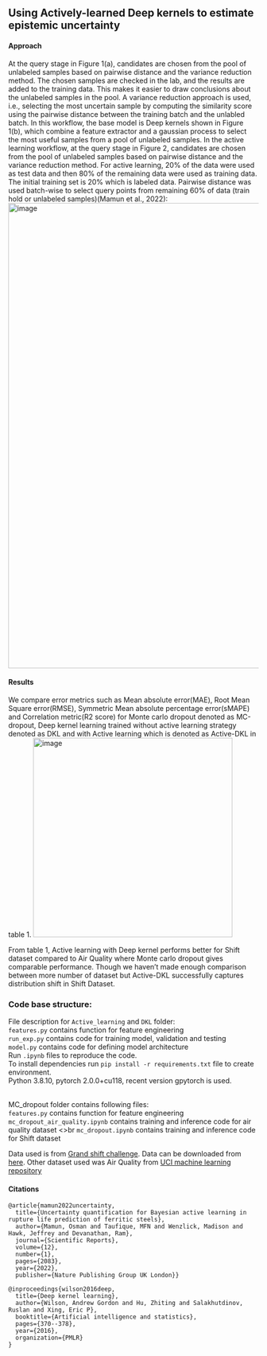 ## Using Actively-learned Deep kernels to estimate epistemic uncertainty

#### Approach
At the query stage in Figure 1(a), candidates are chosen from the pool of unlabeled samples based on pairwise distance and the variance reduction method. The chosen samples are checked in the lab, and the results are added to the training data. This makes it easier to draw conclusions about the unlabeled samples in the pool. A variance reduction approach is used, i.e., selecting the most uncertain sample by computing the similarity score using the pairwise distance between the training batch and the unlabled batch. In this workflow, the base model is Deep kernels shown in Figure 1(b), which combine a feature extractor and a gaussian process to select the most useful samples from a pool of unlabeled samples. In the active learning workflow, at the query stage in Figure 2, candidates are chosen from the pool of unlabeled samples based on pairwise distance and the variance reduction method. For active learning, 20% of the data were used as test data and then 80% of the remaining data were used as training data. The initial training set is 20% which is labeled data. Pairwise distance was used batch-wise to select query points from remaining 60% of data (train hold or unlabeled samples)(Mamun et al., 2022):
<img width="936" alt="image" src="https://github.com/Hstellar/Active-DKL/assets/22677436/1342c6e7-6ed0-4473-a4fa-e06ff5eece22">

#### Results
We compare error metrics such as Mean absolute error(MAE), Root Mean Square error(RMSE), Symmetric Mean absolute percentage error(sMAPE) and Correlation metric(R2 score) for Monte carlo dropout denoted as MC-dropout, Deep kernel learning trained without active learning strategy denoted as DKL and with Active learning which is denoted as Active-DKL in table 1. 
<img width="401" alt="image" src="https://github.com/Hstellar/Active-DKL/assets/22677436/2e613b95-4039-48b1-821e-706719f72786">

From table 1, Active learning with Deep kernel performs better for Shift dataset compared to Air Quality where Monte carlo dropout gives comparable performance. Though we haven’t made enough comparison between more number of dataset but Active-DKL successfully captures distribution shift in Shift Dataset.

### Code base structure:<br> 
File description for `Active_learning` and `DKL` folder:<br>
`features.py` contains function for feature engineering <br>
`run_exp.py` contains code for training model, validation and testing <br>
`model.py` contains code for defining model architecture <br>
 Run `.ipynb` files to reproduce the code.<br>
To install dependencies run `pip install -r requirements.txt` file to create environment. <br>
Python 3.8.10, pytorch 2.0.0+cu118, recent version gpytorch is used. <br> <br>

MC_dropout folder contains following files:<br>
`features.py` contains function for feature engineering <br>
`mc_dropout_air_quality.ipynb` contains training and inference code for air quality dataset <>br
`mc_dropout.ipynb` contains training and inference code for Shift dataset

Data used is from [Grand shift challenge](https://shifts.grand-challenge.org/). Data can be downloaded from [here](https://zenodo.org/record/7684813). Other dataset used was Air Quality from [UCI machine learning repository](https://archive.ics.uci.edu/dataset/360/air+quality)

#### Citations

```
@article{mamun2022uncertainty,
  title={Uncertainty quantification for Bayesian active learning in rupture life prediction of ferritic steels},
  author={Mamun, Osman and Taufique, MFN and Wenzlick, Madison and Hawk, Jeffrey and Devanathan, Ram},
  journal={Scientific Reports},
  volume={12},
  number={1},
  pages={2083},
  year={2022},
  publisher={Nature Publishing Group UK London}}
```
```
@inproceedings{wilson2016deep,
  title={Deep kernel learning},
  author={Wilson, Andrew Gordon and Hu, Zhiting and Salakhutdinov, Ruslan and Xing, Eric P},
  booktitle={Artificial intelligence and statistics},
  pages={370--378},
  year={2016},
  organization={PMLR}
}
```



